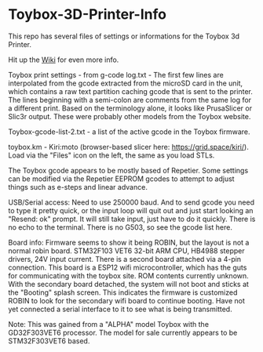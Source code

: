 # Toybox-3D-Printer-Info
This repo has several files of settings or informations for the Toybox 3d Printer.

Hit up the [Wiki](https://github.com/tuorum/Toybox-3D-Printer-Info/wiki) for even more info.

Toybox print settings - from g-code log.txt - The first few lines are interpolated from the gcode extracted from the microSD card in the unit,
      which contains a raw text partition caching gcode that is sent to the printer.  The lines beginning with a semi-colon are comments from the same log
      for a different print.  Based on the terminology alone, it looks like PrusaSlicer or Slic3r output.  These were probably other models from the
      Toybox website.

Toybox-gcode-list-2.txt - a list of the active gcode in the Toybox firmware.

toybox.km - Kiri:moto (browser-based slicer here: https://grid.space/kiri/).  Load via the "Files" icon on the left, the same as you load STLs.

The Toybox gcode appears to be mostly based of Repetier.  Some settings can be modified via the Repetier EEPROM gcodes to attempt to adjust things such as e-steps
      and linear advance.


USB/Serial access:
      Need to use 250000 baud.  And to send gcode you need to type it pretty quick, or the input loop will quit out and just start looking an "Resend: ok" prompt.
      It will still take input, just have to do it quickly.  There is no echo to the terminal.  There is no G503, so see the gcode list here.

Board info:
      Firmware seems to show it being ROBIN, but the layout is not a normal robin board.
      STM32F103 VET6 32-bit ARM CPU, HB4988 stepper drivers, 24V input current.
      There is a second board attached via a 4-pin connection.  This board is a ESP12 wifi microcontroller, which has the guts for communicating with the toybox site.
      ROM contents currently unknown.  With the secondary board detached, the system will not boot and sticks at the "Booting" splash screen.  This indicates the
      firmware is customized ROBIN to look for the secondary wifi board to continue booting.  Have not yet connected a serial interface to it to see what is being
      transmitted.

Note: This was gained from a "ALPHA" model Toybox with the GD32F303VET6 processor.  The model for sale currently appears to be STM32F303VET6 based.

